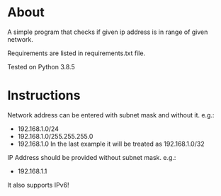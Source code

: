 # About
A simple program that checks if given ip address is in range of given network.

Requirements are listed in requirements.txt file.

Tested on Python 3.8.5

# Instructions
Network address can be entered with subnet mask and without it. e.g.: 
- 192.168.1.0/24
- 192.168.1.0/255.255.255.0
- 192.168.1.0
In the last example it will be treated as 192.168.1.0/32

IP Address should be provided without subnet mask. e.g.: 
- 192.168.1.1

It also supports IPv6!
